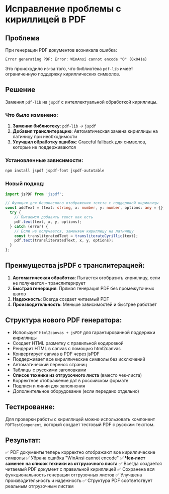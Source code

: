 # Исправление проблемы с кириллицей в PDF

## Проблема
При генерации PDF документов возникала ошибка:
```
Error generating PDF: Error: WinAnsi cannot encode "О" (0x041e)
```

Это происходило из-за того, что библиотека `pdf-lib` имеет ограниченную поддержку кириллических символов.

## Решение
Заменил `pdf-lib` на `jspdf` с интеллектуальной обработкой кириллицы.

### Что было изменено:

1. **Заменил библиотеку**: `pdf-lib` → `jspdf`
2. **Добавил транслитерацию**: Автоматическая замена кириллицы на латиницу при необходимости
3. **Улучшил обработку ошибок**: Graceful fallback для символов, которые не поддерживаются

### Установленные зависимости:
```bash
npm install jspdf jspdf-font jspdf-autotable
```

### Новый подход:
```typescript
import jsPDF from 'jspdf';

// Функция для безопасного отображения текста с поддержкой кириллицы
const addText = (text: string, x: number, y: number, options: any = {}) => {
  try {
    // Пытаемся добавить текст как есть
    pdf.text(text, x, y, options);
  } catch (error) {
    // Если не получается, заменяем кириллицу на латиницу
    const transliteratedText = transliterateCyrillic(text);
    pdf.text(transliteratedText, x, y, options);
  }
};
```

## Преимущества jsPDF с транслитерацией:

1. **Автоматическая обработка**: Пытается отобразить кириллицу, если не получается - транслитерирует
2. **Быстрая генерация**: Прямая генерация PDF без промежуточных шагов
3. **Надежность**: Всегда создает читаемый PDF
4. **Производительность**: Меньше зависимостей и быстрее работает

## Структура нового PDF генератора:

- Использует `html2canvas + jsPDF` для гарантированной поддержки кириллицы
- Создает HTML разметку с правильной кодировкой
- Рендерит HTML в canvas с помощью html2canvas
- Конвертирует canvas в PDF через jsPDF
- Поддерживает все кириллические символы без исключений
- Автоматический перенос страниц
- Таблицы с русскими заголовками
- **Список техники из отгрузочного листа** (вместо чек-листа)
- Корректное отображение дат в российском формате
- Подписи и линии для заполнения
- Дополнительное оборудование (если передано отдельно)

## Тестирование:

Для проверки работы с кириллицей можно использовать компонент `PDFTestComponent`, который создает тестовый PDF с русским текстом.

## Результат:

✅ PDF документы теперь корректно отображают все кириллические символы
✅ Убрана ошибка "WinAnsi cannot encode"
✅ **Чек-лист заменен на список техники из отгрузочного листа**
✅ Всегда создается читаемый PDF документ с правильной кириллицей
✅ Сохранена вся функциональность генерации отгрузочных листов
✅ Улучшена производительность и надежность
✅ Структура PDF соответствует реальным отгрузочным листам
